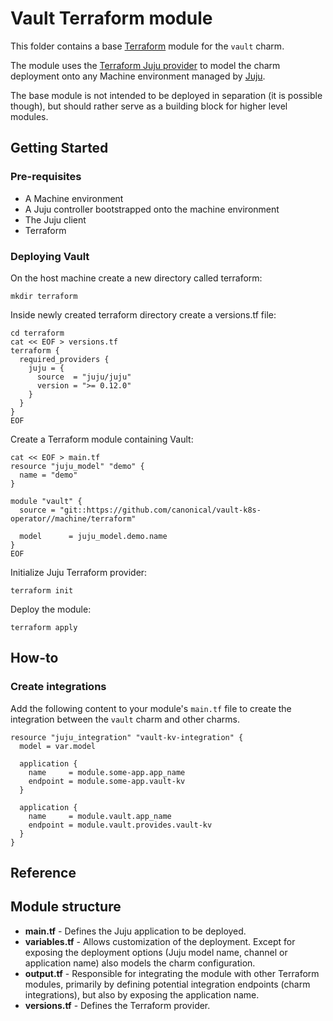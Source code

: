 # Vault Terraform module

This folder contains a base [Terraform][Terraform] module for the `vault` charm.

The module uses the [Terraform Juju provider][Terraform Juju provider] to model the charm deployment onto any Machine environment managed by [Juju][Juju].

The base module is not intended to be deployed in separation (it is possible though), but should rather serve as a building block for higher level modules.

## Getting Started

### Pre-requisites

- A Machine environment
- A Juju controller bootstrapped onto the machine environment
- The Juju client
- Terraform

### Deploying Vault

On the host machine create a new directory called terraform:

```shell
mkdir terraform
```

Inside newly created terraform directory create a versions.tf file:

```shell
cd terraform
cat << EOF > versions.tf
terraform {
  required_providers {
    juju = {
      source  = "juju/juju"
      version = ">= 0.12.0"
    }
  }
}
EOF
```

Create a Terraform module containing Vault:

```shell
cat << EOF > main.tf
resource "juju_model" "demo" {
  name = "demo"
}

module "vault" {
  source = "git::https://github.com/canonical/vault-k8s-operator//machine/terraform"
  
  model      = juju_model.demo.name
}
EOF
```

Initialize Juju Terraform provider:

```shell
terraform init
```

Deploy the module:

```shell
terraform apply
```

## How-to

### Create integrations

Add the following content to your module's `main.tf` file to create the integration between the `vault` charm and other charms.

```text
resource "juju_integration" "vault-kv-integration" {
  model = var.model

  application {
    name     = module.some-app.app_name
    endpoint = module.some-app.vault-kv
  }

  application {
    name     = module.vault.app_name
    endpoint = module.vault.provides.vault-kv
  }
}
```

## Reference

## Module structure

- **main.tf** - Defines the Juju application to be deployed.
- **variables.tf** - Allows customization of the deployment. Except for exposing the deployment options (Juju model name, channel or application name) also models the charm configuration.
- **output.tf** - Responsible for integrating the module with other Terraform modules, primarily by defining potential integration endpoints (charm integrations), but also by exposing the application name.
- **versions.tf** - Defines the Terraform provider.

[Terraform]: https://www.terraform.io/
[Terraform Juju provider]: https://registry.terraform.io/providers/juju/juju/latest
[Juju]: https://juju.is
[vault-integrations]: https://charmhub.io/vault/integrations
